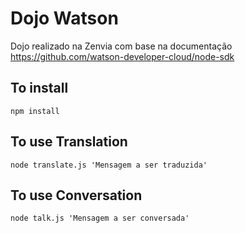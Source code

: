 # Dojo Watson

Dojo realizado na Zenvia com base na documentação https://github.com/watson-developer-cloud/node-sdk

## To install

`npm install`

## To use Translation

`node translate.js 'Mensagem a ser traduzida'`

## To use Conversation

`node talk.js 'Mensagem a ser conversada'`